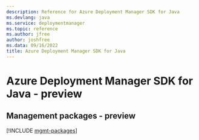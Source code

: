 ```yaml
---
description: Reference for Azure Deployment Manager SDK for Java
ms.devlang: java
ms.service: deploymentmanager
ms.topic: reference
ms.author: jfree
author: joshfree
ms.data: 09/16/2022
title: Azure Deployment Manager SDK for Java
---
```

# Azure Deployment Manager SDK for Java - preview

## Management packages - preview
[!INCLUDE [mgmt-packages](deployment-manager-mgmt-index.md)]